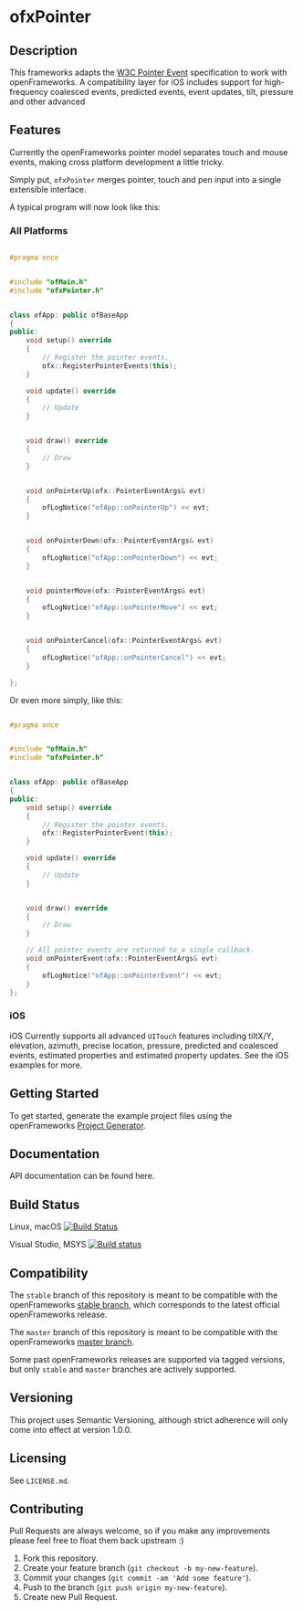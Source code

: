 # ofxPointer

## Description

This frameworks adapts the [W3C Pointer Event](http://www.w3.org/TR/pointerevents/) specification to work with openFrameworks. A compatibility layer for iOS includes support for high-frequency coalesced events, predicted events, event updates, tilt, pressure and other advanced

## Features

Currently the openFrameworks pointer model separates touch and mouse events, making cross platform development a little tricky.

Simply put, `ofxPointer` merges pointer, touch and pen input into a single extensible interface.

A typical program will now look like this:


### All Platforms

```c++

#pragma once


#include "ofMain.h"
#include "ofxPointer.h"


class ofApp: public ofBaseApp
{
public:
    void setup() override
    {
        // Register the pointer events.
        ofx::RegisterPointerEvents(this);
    }

    void update() override
    {
        // Update
    }


    void draw() override
    {
        // Draw
    }


    void onPointerUp(ofx::PointerEventArgs& evt)
    {
        ofLogNotice("ofApp::onPointerUp") << evt;
    }


    void onPointerDown(ofx::PointerEventArgs& evt)
    {
        ofLogNotice("ofApp::onPointerDown") << evt;
    }


    void pointerMove(ofx::PointerEventArgs& evt)
    {
        ofLogNotice("ofApp::onPointerMove") << evt;
    }


    void onPointerCancel(ofx::PointerEventArgs& evt)
    {
        ofLogNotice("ofApp::onPointerCancel") << evt;
    }

};

```

Or even more simply, like this:

```c++

#pragma once


#include "ofMain.h"
#include "ofxPointer.h"


class ofApp: public ofBaseApp
{
public:
    void setup() override
    {
        // Register the pointer events.
        ofx::RegisterPointerEvent(this);
    }

    void update() override
    {
        // Update
    }


    void draw() override
    {
        // Draw
    }

    // All pointer events are returned to a single callback.
    void onPointerEvent(ofx::PointerEventArgs& evt)
    {
        ofLogNotice("ofApp::onPointerEvent") << evt;
    }
};

```

### iOS

iOS Currently supports all advanced `UITouch` features including tiltX/Y, elevation, azimuth, precise location, pressure, predicted and coalesced events, estimated properties and estimated property updates. See the iOS examples for more.


## Getting Started

To get started, generate the example project files using the openFrameworks [Project Generator](http://openframeworks.cc/learning/01_basics/how_to_add_addon_to_project/).

## Documentation

API documentation can be found here.

## Build Status

Linux, macOS [![Build Status](https://travis-ci.org/bakercp/ofxPointer.svg?branch=master)](https://travis-ci.org/bakercp/ofxPointer)

Visual Studio, MSYS [![Build status](https://ci.appveyor.com/api/projects/status/p2v0cy2yy8gli402/branch/master?svg=true)](https://ci.appveyor.com/project/bakercp/ofxpointer/branch/master)


## Compatibility

The `stable` branch of this repository is meant to be compatible with the openFrameworks [stable branch](https://github.com/openframeworks/openFrameworks/tree/stable), which corresponds to the latest official openFrameworks release.

The `master` branch of this repository is meant to be compatible with the openFrameworks [master branch](https://github.com/openframeworks/openFrameworks/tree/master).

Some past openFrameworks releases are supported via tagged versions, but only `stable` and `master` branches are actively supported.

## Versioning

This project uses Semantic Versioning, although strict adherence will only come into effect at version 1.0.0.

## Licensing

See `LICENSE.md`.

## Contributing

Pull Requests are always welcome, so if you make any improvements please feel free to float them back upstream :)

1. Fork this repository.
2. Create your feature branch (`git checkout -b my-new-feature`).
3. Commit your changes (`git commit -am 'Add some feature'`).
4. Push to the branch (`git push origin my-new-feature`).
5. Create new Pull Request.
